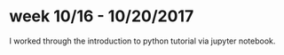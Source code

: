 # week 10/16 - 10/20/2017
I worked through the introduction to python tutorial via jupyter notebook.
